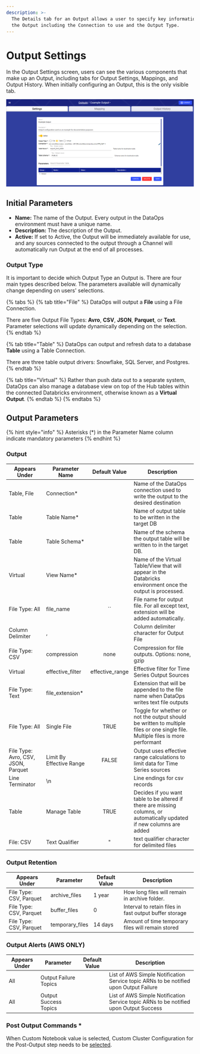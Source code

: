 ```yaml
---
description: >-
  The Details tab for an Output allows a user to specify key information about
  the Output including the Connection to use and the Output Type.
---
```


# Output Settings

In the Output Settings screen, users can see the various components that make up an Output, including tabs for Output Settings, Mappings, and Output History. When initially configuring an Output, this is the only visible tab.

![](<../../.gitbook/assets/image (308).png>)

## Initial Parameters

* **Name:** The name of the Output. Every output in the DataOps environment must have a unique name.
* **Description:** The description of the Output.
* **Active:** If set to Active, the Output will be immediately available for use, and any sources connected to the output through a Channel will automatically run Output at the end of all processes.

### Output Type

It is important to decide which Output Type an Output is. There are four main types described below. The parameters available will dynamically change depending on users' selections.

{% tabs %}
{% tab title="File" %}
DataOps will output a **File** using a File Connection.

There are five Output File Types: **Avro**, **CSV**, **JSON**, **Parquet**, or **Text**. Parameter selections will update dynamically depending on the selection.
{% endtab %}

{% tab title="Table" %}
DataOps can output and refresh data to a database **Table** using a Table Connection.

There are three table output drivers: Snowflake, SQL Server, and Postgres.
{% endtab %}

{% tab title="Virtual" %}
Rather than push data out to a separate system, DataOps can also manage a database view on top of the Hub tables within the connected Databricks environment, otherwise known as a **Virtual Output**.
{% endtab %}
{% endtabs %}

## Output Parameters

{% hint style="info" %}
Asterisks (\*) in the Parameter Name column indicate mandatory parameters
{% endhint %}

### Output

| Appears Under                       | Parameter Name           |   Default Value  | Description                                                                                                                    |
| ----------------------------------- | ------------------------ | :--------------: | ------------------------------------------------------------------------------------------------------------------------------ |
| Table, File                         | Connection\*             |                  | Name of the DataOps connection used to write the output to the desired destination                                             |
| Table                               | Table Name\*             |                  | Name of output table to be written in the target DB                                                                            |
| Table                               | Table Schema\*           |                  | Name of the schema the output table will be written to in the target DB.                                                       |
| Virtual                             | View Name\*              |                  | Name of the Virtual Table/View that will appear in the Databricks environment once the output is processed.                    |
| File Type: All                      | file\_name               |        ``        | File name for output file. For all except text, extension will be added automatically.                                         |
| Column Delimiter                    | ,                        |                  | Column delimiter character for Output File                                                                                     |
| File Type: CSV                      | compression              |       none       | Compression for file outputs. Options: none, gzip                                                                              |
| Virtual                             | effective\_filter        | effective\_range | Effective filter for Time Series Output Sources                                                                                |
| File Type: Text                     | file\_extension\*        |                  | Extension that will be appended to the file name when DataOps writes text file outputs                                         |
| File Type: All                      | Single File              |       TRUE       | Toggle for whether or not the output should be written to multiple files or one single file. Multiple files is more performant |
| File Type: Avro, CSV, JSON, Parquet | Limit By Effective Range |       FALSE      | Output uses effective range calculations to limit data for Time Series sources                                                 |
| Line Terminator                     | \n                       |                  | Line endings for csv records                                                                                                   |
| Table                               | Manage Table             |       TRUE       | Decides if you want table to be altered if there are missing columns, or automatically updated if new columns are added        |
| File: CSV                           | Text Qualifier           |         "        | text qualifier character for delimited files                                                                                   |

### Output Retention

| Appears Under           | Parameter        | Default Value | Description                                            |
| ----------------------- | ---------------- | ------------- | ------------------------------------------------------ |
| File Type: CSV, Parquet | archive\_files   | 1 year        | How long files will remain in archive folder.          |
| File Type: CSV, Parquet | buffer\_files    | 0             | Interval to retain files in fast output buffer storage |
| File Type: CSV, Parquet | temporary\_files | 14 days       | Amount of time temporary files will remain stored      |

### Output Alerts (AWS ONLY)

| Appears Under | Parameter             | Default Value | Description                                                                           |
| ------------- | --------------------- | ------------- | ------------------------------------------------------------------------------------- |
| All           | Output Failure Topics |               | List of AWS Simple Notification Service topic ARNs to be notified upon Output Failure |
| All           | Output Success Topics |               | List of AWS Simple Notification Service topic ARNs to be notified upon Output Success |

### Post Output Commands \*

When Custom Notebook value is selected, Custom Cluster Configuration for the Post-Output step needs to be [selected](../system-configuration-1/cluster-and-process-configuration-overview/cluster-configuration/cluster-configuration-for-custom-processing-steps.md#configure-cluster-for-custom-post-output).
